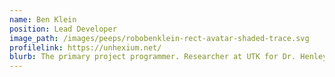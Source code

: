 ```yaml
---
name: Ben Klein
position: Lead Developer
image_path: /images/peeps/robobenklein-rect-avatar-shaded-trace.svg
profilelink: https://unhexium.net/
blurb: The primary project programmer. Researcher at UTK for Dr. Henley focusing on Human Centric Computing.
---
```

